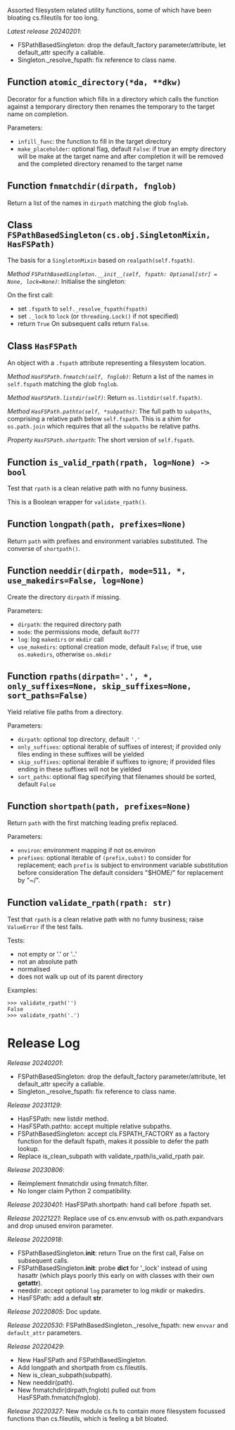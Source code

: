 Assorted filesystem related utility functions,
some of which have been bloating cs.fileutils for too long.

*Latest release 20240201*:
* FSPathBasedSingleton: drop the default_factory parameter/attribute, let default_attr specify a callable.
* Singleton._resolve_fspath: fix reference to class name.

## Function `atomic_directory(*da, **dkw)`

Decorator for a function which fills in a directory
which calls the function against a temporary directory
then renames the temporary to the target name on completion.

Parameters:
* `infill_func`: the function to fill in the target directory
* `make_placeholder`: optional flag, default `False`:
  if true an empty directory will be make at the target name
  and after completion it will be removed and the completed
  directory renamed to the target name

## Function `fnmatchdir(dirpath, fnglob)`

Return a list of the names in `dirpath` matching the glob `fnglob`.

## Class `FSPathBasedSingleton(cs.obj.SingletonMixin, HasFSPath)`

The basis for a `SingletonMixin` based on `realpath(self.fspath)`.

*Method `FSPathBasedSingleton.__init__(self, fspath: Optional[str] = None, lock=None)`*:
Initialise the singleton:

On the first call:
- set `.fspath` to `self._resolve_fspath(fspath)`
- set `._lock` to `lock` (or `threading.Lock()` if not specified)
- return `True`
On subsequent calls return `False`.

## Class `HasFSPath`

An object with a `.fspath` attribute representing a filesystem location.

*Method `HasFSPath.fnmatch(self, fnglob)`*:
Return a list of the names in `self.fspath` matching the glob `fnglob`.

*Method `HasFSPath.listdir(self)`*:
Return `os.listdir(self.fspath)`.

*Method `HasFSPath.pathto(self, *subpaths)`*:
The full path to `subpaths`, comprising a relative path
below `self.fspath`.
This is a shim for `os.path.join` which requires that all
the `subpaths` be relative paths.

*Property `HasFSPath.shortpath`*:
The short version of `self.fspath`.

## Function `is_valid_rpath(rpath, log=None) -> bool`

Test that `rpath` is a clean relative path with no funny business.

This is a Boolean wrapper for `validate_rpath()`.

## Function `longpath(path, prefixes=None)`

Return `path` with prefixes and environment variables substituted.
The converse of `shortpath()`.

## Function `needdir(dirpath, mode=511, *, use_makedirs=False, log=None)`

Create the directory `dirpath` if missing.

Parameters:
* `dirpath`: the required directory path
* `mode`: the permissions mode, default `0o777`
* `log`: log `makedirs` or `mkdir` call
* `use_makedirs`: optional creation mode, default `False`;
  if true, use `os.makedirs`, otherwise `os.mkdir`

## Function `rpaths(dirpath='.', *, only_suffixes=None, skip_suffixes=None, sort_paths=False)`

Yield relative file paths from a directory.

Parameters:
* `dirpath`: optional top directory, default `'.'`
* `only_suffixes`: optional iterable of suffixes of interest;
  if provided only files ending in these suffixes will be yielded
* `skip_suffixes`: optional iterable if suffixes to ignore;
  if provided files ending in these suffixes will not be yielded
* `sort_paths`: optional flag specifying that filenames should be sorted,
  default `False`

## Function `shortpath(path, prefixes=None)`

Return `path` with the first matching leading prefix replaced.

Parameters:
* `environ`: environment mapping if not os.environ
* `prefixes`: optional iterable of `(prefix,subst)` to consider for replacement;
  each `prefix` is subject to environment variable
  substitution before consideration
  The default considers "$HOME/" for replacement by "~/".

## Function `validate_rpath(rpath: str)`

Test that `rpath` is a clean relative path with no funny business;
raise `ValueError` if the test fails.

Tests:
- not empty or '.' or '..'
- not an absolute path
- normalised
- does not walk up out of its parent directory

Examples:

    >>> validate_rpath('')
    False
    >>> validate_rpath('.')

# Release Log



*Release 20240201*:
* FSPathBasedSingleton: drop the default_factory parameter/attribute, let default_attr specify a callable.
* Singleton._resolve_fspath: fix reference to class name.

*Release 20231129*:
* HasFSPath: new listdir method.
* HasFSPath.pathto: accept multiple relative subpaths.
* FSPathBasedSingleton: accept cls.FSPATH_FACTORY as a factory function for the default fspath, makes it possible to defer the path lookup.
* Replace is_clean_subpath with validate_rpath/is_valid_rpath pair.

*Release 20230806*:
* Reimplement fnmatchdir using fnmatch.filter.
* No longer claim Python 2 compatibility.

*Release 20230401*:
HasFSPath.shortpath: hand call before .fspath set.

*Release 20221221*:
Replace use of cs.env.envsub with os.path.expandvars and drop unused environ parameter.

*Release 20220918*:
* FSPathBasedSingleton.__init__: return True on the first call, False on subsequent calls.
* FSPathBasedSingleton.__init__: probe __dict__ for '_lock' instead of using hasattr (which plays poorly this early on with classes with their own __getattr__).
* needdir: accept optional `log` parameter to log mkdir or makedirs.
* HasFSPath: add a default __str__.

*Release 20220805*:
Doc update.

*Release 20220530*:
FSPathBasedSingleton._resolve_fspath: new `envvar` and `default_attr` parameters.

*Release 20220429*:
* New HasFSPath and FSPathBasedSingleton.
* Add longpath and shortpath from cs.fileutils.
* New is_clean_subpath(subpath).
* New needdir(path).
* New fnmatchdir(dirpath,fnglob) pulled out from HasFSPath.fnmatch(fnglob).

*Release 20220327*:
New module cs.fs to contain more filesystem focussed functions than cs.fileutils, which is feeling a bit bloated.
